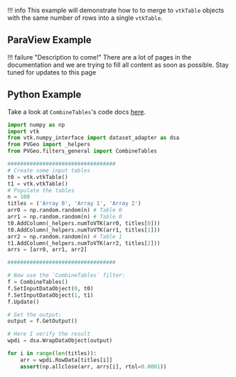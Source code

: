 
!!! info
    This example will demonstrate how to to merge to `vtkTable` objects with the same number of rows into a single `vtkTable`.


## ParaView Example
!!! failure "Description to come!"
    There are a lot of pages in the documentation and we are trying to fill all content as soon as possible. Stay tuned for updates to this page


<!--- TODO --->


## Python Example
Take a look at `CombineTables`'s code docs [here](http://docs.pvgeo.org/en/latest/suites/General-Filters.html#PVGeo.filters_general.CombineTables).

```py
import numpy as np
import vtk
from vtk.numpy_interface import dataset_adapter as dsa
from PVGeo import _helpers
from PVGeo.filters_general import CombineTables

##################################
# Create some input tables
t0 = vtk.vtkTable()
t1 = vtk.vtkTable()
# Populate the tables
n = 100
titles = ('Array 0', 'Array 1', 'Array 2')
arr0 = np.random.random(n) # Table 0
arr1 = np.random.random(n) # Table 0
t0.AddColumn(_helpers.numToVTK(arr0, titles[0]))
t0.AddColumn(_helpers.numToVTK(arr1, titles[1]))
arr2 = np.random.random(n) # Table 1
t1.AddColumn(_helpers.numToVTK(arr2, titles[2]))
arrs = [arr0, arr1, arr2]

##################################

# Now use the `CombineTables` filter:
f = CombineTables()
f.SetInputDataObject(0, t0)
f.SetInputDataObject(1, t1)
f.Update()

# Get the output:
output = f.GetOutput()

# Here I verify the result
wpdi = dsa.WrapDataObject(output)

for i in range(len(titles)):
    arr = wpdi.RowData[titles[i]]
    assert(np.allclose(arr, arrs[i], rtol=0.0001))
```
